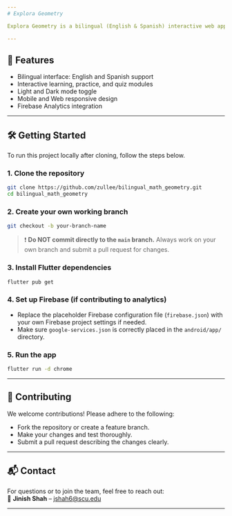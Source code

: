 ```yaml
---
# Explora Geometry

Explora Geometry is a bilingual (English & Spanish) interactive web application designed to help learners understand basic geometry concepts in an engaging and visual way. The app is built using **Flutter** and supports dynamic theme switching (light/dark mode), interactive practice, and quiz modules.

---
```


## 🚀 Features

- Bilingual interface: English and Spanish support
- Interactive learning, practice, and quiz modules
- Light and Dark mode toggle
- Mobile and Web responsive design
- Firebase Analytics integration

---

## 🛠️ Getting Started

To run this project locally after cloning, follow the steps below.

### 1. Clone the repository
```bash
git clone https://github.com/zullee/bilingual_math_geometry.git
cd bilingual_math_geometry
```

### 2. Create your own working branch
```bash
git checkout -b your-branch-name
```

> ❗ **Do NOT commit directly to the `main` branch.** Always work on your own branch and submit a pull request for changes.

### 3. Install Flutter dependencies
```bash
flutter pub get
```

### 4. Set up Firebase (if contributing to analytics)
- Replace the placeholder Firebase configuration file (`firebase.json`) with your own Firebase project settings if needed.
- Make sure `google-services.json` is correctly placed in the `android/app/` directory.

### 5. Run the app
```bash
flutter run -d chrome
```

---

## 🤝 Contributing

We welcome contributions! Please adhere to the following:
- Fork the repository or create a feature branch.
- Make your changes and test thoroughly.
- Submit a pull request describing the changes clearly.

---

## 📬 Contact

For questions or to join the team, feel free to reach out:  
📧 **Jinish Shah** – jshah6@scu.edu

---
